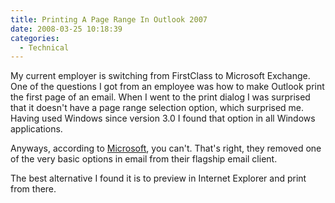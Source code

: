 ```yaml
---
title: Printing A Page Range In Outlook 2007
date: 2008-03-25 10:18:39
categories:
  - Technical
---
```


My current employer is switching from FirstClass to Microsoft Exchange. One of the questions I got from an employee was how to make Outlook print the first page of an email. When I went to the print dialog I was surprised that it doesn't have a page range selection option, which surprised me. Having used Windows since version 3.0 I found that option in all Windows applications.

Anyways, according to [Microsoft](http://support.microsoft.com/kb/924141), you can't. That's right, they removed one of the very basic options in email from their flagship email client.

The best alternative I found it is to preview in Internet Explorer and print from there.